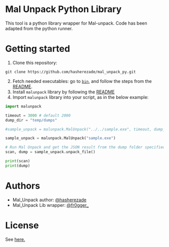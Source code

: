 # Mal Unpack Python Library

This tool is a python library wrapper for Mal-unpack. Code has been adapted from the python runner.

# Getting started

1. Clone this repository:

```console
git clone https://github.com/hasherezade/mal_unpack_py.git
```
2. Fetch needed executables: go to [`bin`](../bin), and follow the steps from the [README](../bin/README.md).
3. Install `malunpack` library by following the [README](../mal_unpack_lib/malunpack/README.md)
4. Import `malunpack` library into your script, as in the below example:
```python
import malunpack

timeout = 3000 # default 2000
dump_dir = "temp/dumps"

#sample_unpack = malunpack.MalUnpack("../../sample.exe", timeout, dump_dir)

sample_unpack = malunpack.MalUnpack("sample.exe")

# Run Mal Unpack and get the JSON result from the dump folder specified
scan, dump = sample_unpack.unpack_file()

print(scan)
print(dump)
```

# Authors

- Mal_Unpack author: [@hasherezade](https://twitter.com/hasherezade)
- Mal_Unpack Lib wrapper: [@fr0gger_](https://twitter.com/fr0gger_)

# License

See [here.](https://github.com/hasherezade/mal_unpack/blob/master/LICENSE)

